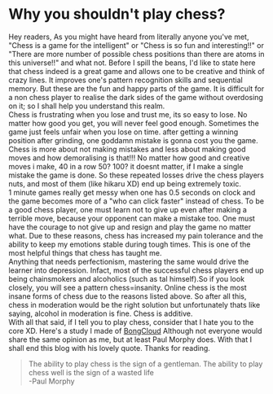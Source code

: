 
# Why you shouldn't play chess?
Hey readers, As you might have heard from literally anyone you've met, "Chess is
a game for the intelligent" or "Chess is so fun and interesting!!" or "There are more number
of possible chess positions than there are atoms in this universe!!" and what not. Before
I spill the beans, I'd like to state here that chess indeed is a great game and allows
one to be creative and think of crazy lines. It improves one's pattern 
recognition skills and sequential memory. But these are the fun and happy parts of the
game.
It is difficult for a non chess player to realise the dark sides of the game without
overdosing on it; so I shall help you understand this realm. 
\
Chess is frustrating when you lose and trust me, its so easy to lose.
 No matter how good you get, you will never feel good enough. 
 Sometimes the game just feels unfair when you lose on time. after getting a winning 
 position after grinding, one goddamn mistake is gonna cost you the game.
 Chess is more about not making mistakes and less about making good moves and
 how demoralising is that!!! No matter how good and creative moves i make, 40 in a row
 50? 100? it doesnt matter, if I make a single mistake the game is done.
 So these repeated losses drive the chess players nuts, and most of them (like hikaru XD)
 end up being extremely toxic.
\
 1 minute games really get messy when one has 0.5 seconds 
 on clock and the game becomes more of a "who can click faster" instead of chess.
 To be a good chess player, one must learn not to give up even after making a 
 terrible move, because your opponent can make a mistake too. One must have
 the courage to not give up and resign and play the game no matter what.
 Due to these reasons, chess has increased my pain tolerance and the ability to keep
 my emotions stable during tough times. This is one of the most helpful things that 
 chess has taught me.
 \
 Anything that needs perfectionism, mastering the same would drive the learner into
 depression. Infact, most of the successful chess players end up being chainsmokers and
 alcoholics (such as tal himself).So if you look closely, you will see a pattern
 chess=insanity. Online chess is the most insane forms of chess due to the reasons 
 listed above. So after all this, chess in moderation would be the right solution but
 unfortunately thats like saying, alcohol in moderation is fine. Chess is additive.
 \
 With all that said, if I tell you to play chess, consider that I hate you to the core
 XD. Here's a study I made of [BongCloud](https://lichess.org/study/rCp5pnHt)
 Although not everyone would share the same opinion as me, but at least Paul Morphy
 does. With that I shall end this blog with his lovely quote. Thanks for reading.

>The ability to play chess is the sign of a gentleman. The ability to play chess well is the sign of a wasted life \
>-Paul Morphy




